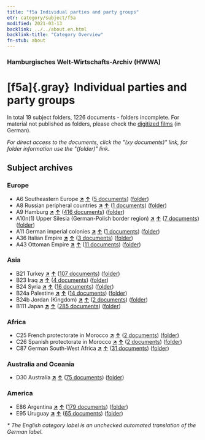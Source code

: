```yaml
---
title: "f5a Individual parties and party groups"
etr: category/subject/f5a
modified: 2021-03-13
backlink: ../../about.en.html
backlink-title: "Category Overview"
fn-stub: about
---
```


### Hamburgisches Welt-Wirtschafts-Archiv (HWWA)
# [f5a]{.gray}&#8201; Individual parties and party groups&#160; 





In total 19 subject folders, 1226 documents - folders incomplete.
For material not published as folders, please check the [digitized films](/film/h1_sh) (in German).

_For direct access to the documents, click the "(xy documents)" link, for folder information use the "(folder)" link._

## Subject archives



### Europe

- A6 Southeastern Europe [**&nearr;**](../../../geo/i/140900/about.en.html "Southeastern Europe (all folders)") [**&uarr;**](../../../geo/about.en.html#A6 "Country category system") (<a href="https://pm20.zbw.eu/dfgview/sh/140900,144420" title="about: Southeastern Europe : Individual parties and party groups" target="_blank">5 documents</a>) ([folder](http://purl.org/pressemappe20/folder/sh/140900,144420))
- A8 Russian peripheral countries [**&nearr;**](../../../geo/i/140904/about.en.html "Russian peripheral countries (all folders)") [**&uarr;**](../../../geo/about.en.html#A8 "Country category system") (<a href="https://pm20.zbw.eu/dfgview/sh/140904,144420" title="about: Russian peripheral countries : Individual parties and party groups" target="_blank">1 documents</a>) ([folder](http://purl.org/pressemappe20/folder/sh/140904,144420))
- A9 Hamburg [**&nearr;**](../../../geo/i/140905/about.en.html "Hamburg (all folders)") [**&uarr;**](../../../geo/about.en.html#A9 "Country category system") (<a href="https://pm20.zbw.eu/dfgview/sh/140905,144420" title="about: Hamburg : Individual parties and party groups" target="_blank">416 documents</a>) ([folder](http://purl.org/pressemappe20/folder/sh/140905,144420))
- A10n(1) Upper Silesia (German-Polish border region) [**&nearr;**](../../../geo/i/140948/about.en.html "Upper Silesia (German-Polish border region) (all folders)") [**&uarr;**](../../../geo/about.en.html#A10n(1) "Country category system") (<a href="https://pm20.zbw.eu/dfgview/sh/140948,144420" title="about: Upper Silesia (German-Polish border region) : Individual parties and party groups" target="_blank">7 documents</a>) ([folder](http://purl.org/pressemappe20/folder/sh/140948,144420))
- A11 German imperial colonies [**&nearr;**](../../../geo/i/140960/about.en.html "German imperial colonies (all folders)") [**&uarr;**](../../../geo/about.en.html#A11 "Country category system") (<a href="https://pm20.zbw.eu/dfgview/sh/140960,144420" title="about: German imperial colonies : Individual parties and party groups" target="_blank">1 documents</a>) ([folder](http://purl.org/pressemappe20/folder/sh/140960,144420))
- A36 Italian Empire [**&nearr;**](../../../geo/i/141012/about.en.html "Italian Empire (all folders)") [**&uarr;**](../../../geo/about.en.html#A36 "Country category system") (<a href="https://pm20.zbw.eu/dfgview/sh/141012,144420" title="about: Italian Empire : Individual parties and party groups" target="_blank">3 documents</a>) ([folder](http://purl.org/pressemappe20/folder/sh/141012,144420))
- A43 Ottoman Empire [**&nearr;**](../../../geo/i/141034/about.en.html "Ottoman Empire (all folders)") [**&uarr;**](../../../geo/about.en.html#A43 "Country category system") (<a href="https://pm20.zbw.eu/dfgview/sh/141034,144420" title="about: Ottoman Empire : Individual parties and party groups" target="_blank">11 documents</a>) ([folder](http://purl.org/pressemappe20/folder/sh/141034,144420))

### Asia

- B21 Turkey [**&nearr;**](../../../geo/i/141111/about.en.html "Turkey (all folders)") [**&uarr;**](../../../geo/about.en.html#B21 "Country category system") (<a href="https://pm20.zbw.eu/dfgview/sh/141111,144420" title="about: Turkey : Individual parties and party groups" target="_blank">107 documents</a>) ([folder](http://purl.org/pressemappe20/folder/sh/141111,144420))
- B23 Iraq [**&nearr;**](../../../geo/i/141113/about.en.html "Iraq (all folders)") [**&uarr;**](../../../geo/about.en.html#B23 "Country category system") (<a href="https://pm20.zbw.eu/dfgview/sh/141113,144420" title="about: Iraq : Individual parties and party groups" target="_blank">4 documents</a>) ([folder](http://purl.org/pressemappe20/folder/sh/141113,144420))
- B24 Syria [**&nearr;**](../../../geo/i/141114/about.en.html "Syria (all folders)") [**&uarr;**](../../../geo/about.en.html#B24 "Country category system") (<a href="https://pm20.zbw.eu/dfgview/sh/141114,144420" title="about: Syria : Individual parties and party groups" target="_blank">16 documents</a>) ([folder](http://purl.org/pressemappe20/folder/sh/141114,144420))
- B24a Palestine [**&nearr;**](../../../geo/i/141115/about.en.html "Palestine (all folders)") [**&uarr;**](../../../geo/about.en.html#B24a "Country category system") (<a href="https://pm20.zbw.eu/dfgview/sh/141115,144420" title="about: Palestine : Individual parties and party groups" target="_blank">14 documents</a>) ([folder](http://purl.org/pressemappe20/folder/sh/141115,144420))
- B24b Jordan (Kingdom) [**&nearr;**](../../../geo/i/141116/about.en.html "Jordan (Kingdom) (all folders)") [**&uarr;**](../../../geo/about.en.html#B24b "Country category system") (<a href="https://pm20.zbw.eu/dfgview/sh/141116,144420" title="about: Jordan (Kingdom) : Individual parties and party groups" target="_blank">2 documents</a>) ([folder](http://purl.org/pressemappe20/folder/sh/141116,144420))
- B111 Japan [**&nearr;**](../../../geo/i/141272/about.en.html "Japan (all folders)") [**&uarr;**](../../../geo/about.en.html#B111 "Country category system") (<a href="https://pm20.zbw.eu/dfgview/sh/141272,144420" title="about: Japan : Individual parties and party groups" target="_blank">285 documents</a>) ([folder](http://purl.org/pressemappe20/folder/sh/141272,144420))

### Africa

- C25 French protectorate in Morocco [**&nearr;**](../../../geo/i/141358/about.en.html "French protectorate in Morocco (all folders)") [**&uarr;**](../../../geo/about.en.html#C25 "Country category system") (<a href="https://pm20.zbw.eu/dfgview/sh/141358,144420" title="about: French protectorate in Morocco : Individual parties and party groups" target="_blank">2 documents</a>) ([folder](http://purl.org/pressemappe20/folder/sh/141358,144420))
- C26 Spanish protectorate in Morocco [**&nearr;**](../../../geo/i/141359/about.en.html "Spanish protectorate in Morocco (all folders)") [**&uarr;**](../../../geo/about.en.html#C26 "Country category system") (<a href="https://pm20.zbw.eu/dfgview/sh/141359,144420" title="about: Spanish protectorate in Morocco : Individual parties and party groups" target="_blank">2 documents</a>) ([folder](http://purl.org/pressemappe20/folder/sh/141359,144420))
- C87 German South-West Africa [**&nearr;**](../../../geo/i/141450/about.en.html "German South-West Africa (all folders)") [**&uarr;**](../../../geo/about.en.html#C87 "Country category system") (<a href="https://pm20.zbw.eu/dfgview/sh/141450,144420" title="about: German South-West Africa : Individual parties and party groups" target="_blank">31 documents</a>) ([folder](http://purl.org/pressemappe20/folder/sh/141450,144420))

### Australia and Oceania

- D30 Australia [**&nearr;**](../../../geo/i/141621/about.en.html "Australia (all folders)") [**&uarr;**](../../../geo/about.en.html#D30 "Country category system") (<a href="https://pm20.zbw.eu/dfgview/sh/141621,144420" title="about: Australia : Individual parties and party groups" target="_blank">75 documents</a>) ([folder](http://purl.org/pressemappe20/folder/sh/141621,144420))

### America

- E86 Argentina [**&nearr;**](../../../geo/i/141692/about.en.html "Argentina (all folders)") [**&uarr;**](../../../geo/about.en.html#E86 "Country category system") (<a href="https://pm20.zbw.eu/dfgview/sh/141692,144420" title="about: Argentina : Individual parties and party groups" target="_blank">179 documents</a>) ([folder](http://purl.org/pressemappe20/folder/sh/141692,144420))
- E95 Uruguay [**&nearr;**](../../../geo/i/141695/about.en.html "Uruguay (all folders)") [**&uarr;**](../../../geo/about.en.html#E95 "Country category system") (<a href="https://pm20.zbw.eu/dfgview/sh/141695,144420" title="about: Uruguay : Individual parties and party groups" target="_blank">65 documents</a>) ([folder](http://purl.org/pressemappe20/folder/sh/141695,144420))


_* The English category label is an unchecked automated translation of the German label._

